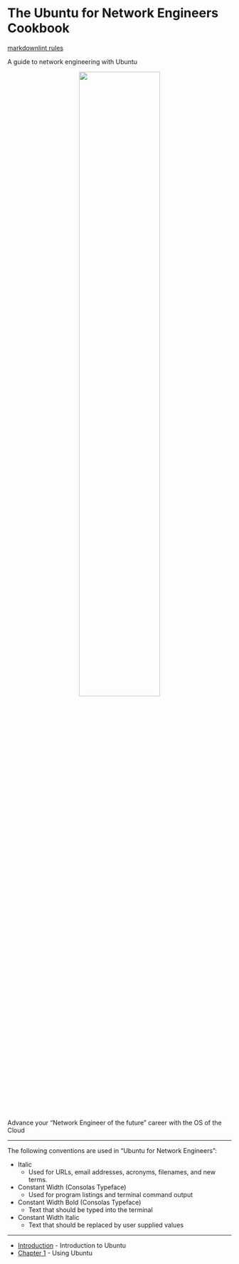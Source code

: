 # The Ubuntu for Network Engineers Cookbook<!-- omit from toc -->

[markdownlint rules](https://marketplace.visualstudio.com/items?itemName=DavidAnson.vscode-markdownlint)

A guide to network engineering with Ubuntu

<p align="center" width="100%">
    <img width="60%" src="https://github.com/rikosintie/Ubuntu4NetworkEngineers/blob/main/images/penquin.jpg">
</p>

Advance your “Network Engineer of the future” career with the OS of the Cloud

----------------------------------------------------------------

The following conventions are used in “Ubuntu for Network Engineers”:

- Italic
  - Used for URLs, email addresses, acronyms, filenames, and new terms.
- Constant Width (Consolas Typeface)
  - Used for program listings and terminal command output
- Constant Width Bold (Consolas Typeface)
  - Text that should be typed into the terminal
- Constant Width Italic
  - Text that should be replaced by user supplied values

----------------------------------------------------------------

- [Introduction](https://github.com/rikosintie/Ubuntu4NetworkEngineers/blob/main/introduction.md) - Introduction to Ubuntu
- [Chapter 1](https://github.com/rikosintie/Ubuntu4NetworkEngineers/blob/main/Ch01-Using-Ubuntu.md) - Using Ubuntu
